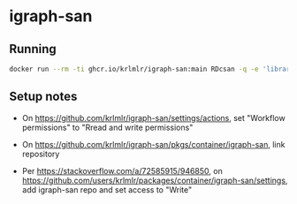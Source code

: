 # igraph-san

## Running

```sh
docker run --rm -ti ghcr.io/krlmlr/igraph-san:main RDcsan -q -e 'library(igraph)
```


## Setup notes

- On <https://github.com/krlmlr/igraph-san/settings/actions>, set "Workflow permissions" to "Rread and write permissions"

- On <https://github.com/krlmlr/igraph-san/pkgs/container/igraph-san>, link repository

- Per <https://stackoverflow.com/a/72585915/946850>, on <https://github.com/users/krlmlr/packages/container/igraph-san/settings>, add igraph-san repo and set access to "Write"
